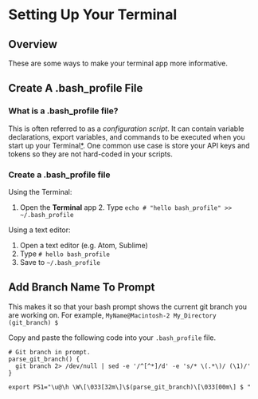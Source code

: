 # Setting Up Your Terminal


## Overview

These are some ways to make your terminal app more informative.


## Create A .bash_profile File

### What is a .bash_profile file?

This is often referred to as a _configuration script_. It can contain variable
declarations, export variables, and commands to be executed when you start up
your Terminal[*][ref1]. One common use case is store your API keys and tokens so
they are not hard-coded in your scripts.

### Create a .bash_profile file

Using the Terminal:
1. Open the **Terminal** app 2. Type `echo # "hello bash_profile" >>
~/.bash_profile`

Using a text editor:
1. Open a text editor (e.g. Atom, Sublime)
2. Type `# hello bash_profile`
3. Save to `~/.bash_profile`


## Add Branch Name To Prompt

This makes it so that your bash prompt shows the current git branch you are
working on. For example, `MyName@Macintosh-2 My_Directory (git_branch) $`

Copy and paste the following code into your `.bash_profile` file.

```
# Git branch in prompt.
parse_git_branch() {
  git branch 2> /dev/null | sed -e '/^[^*]/d' -e 's/* \(.*\)/ (\1)/'
}

export PS1="\u@\h \W\[\033[32m\]\$(parse_git_branch)\[\033[00m\] $ "
```


[ref1]: https://www.quora.com/What-is-bash_profile-and-what-is-its-use#__w2_wgb5qZxj32_link
